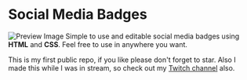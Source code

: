 
# Social Media Badges
![Preview Image](https://cdn.discordapp.com/attachments/482233537026719746/871142468228358214/unknown.png)
Simple to use and editable social media badges using **HTML** and **CSS**.
Feel free to use in anywhere you want.

This is my first public repo, if you like please don't forget to star.
Also I made this while I was in stream, so check out my [Twitch channel](https://www.twitch.tv/copperx) also.